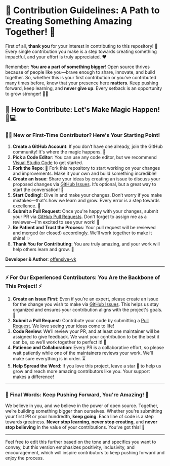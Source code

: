 # 🌟 **Contribution Guidelines: A Path to Creating Something Amazing Together!** 🌟

First of all, **thank you** for your interest in contributing to this repository! 🙏 Every single contribution you make is a step towards creating something impactful, and your effort is truly appreciated. ❤️

Remember: **You are a part of something bigger**! Open source thrives because of people like you—brave enough to share, innovate, and build together. So, whether this is your first contribution or you've contributed many times before, know that your presence here **matters**. Keep pushing forward, keep learning, and **never give up**. Every setback is an opportunity to grow stronger! 💪✨

## 🌈 How to Contribute: Let's Make Magic Happen! 🎩💻

### 🧑‍💻 **New or First-Time Contributor? Here's Your Starting Point!**

1. **Create a GitHub Account**: If you don’t have one already, join the GitHub community! It's where the magic happens. 🌟
2. **Pick a Code Editor**: You can use any code editor, but we recommend [Visual Studio Code](https://code.visualstudio.com/download) to get started.
3. **Fork the Repo**: 🎯 Fork this repository to start working on your changes and improvements. Make it your own and build something incredible!
4. **Create an Issue**: Share your ideas by creating an issue to discuss your proposed changes via [GitHub Issues](https://github.com/offensive-vk/offensive-vk/issues). It’s optional, but a great way to start the conversation! 💬
5. **Start Coding!**: Dive in and make your changes. Don’t worry if you make mistakes—that's how we learn and grow. Every error is a step towards excellence. 🌱
6. **Submit a Pull Request**: Once you're happy with your changes, submit your PR via [GitHub Pull Requests](https://github.com/offensive-vk/pulls). Don't forget to assign me as a reviewer—I'm excited to see your work! 🚀
7. **Be Patient and Trust the Process**: Your pull request will be reviewed and merged (or closed) accordingly. We’ll work together to make it shine! ✨
8. **Thank You for Contributing**: You are truly amazing, and your work will help others learn and grow. 🙌

**Developer & Author**: [offensive-vk](https://github.com/offensive-vk/)

---

### ⚡ **For Our Experienced Contributors: You Are the Backbone of This Project!** ⚡

1. **Create an Issue First**: Even if you’re an expert, please create an issue for the change you wish to make via [GitHub Issues](https://github.com/offensive-vk/offensive-vk/issues). This helps us stay organized and ensures your contribution aligns with the project's goals. 🎯
2. **Submit a Pull Request**: Contribute your code by submitting a [Pull Request](https://github.com/offensive-vk/pulls). We love seeing your ideas come to life!
3. **Code Review**: We’ll review your PR, and at least one maintainer will be assigned to give feedback. We want your contribution to be the best it can be, so we’ll work together to perfect it! 💬
4. **Patience and Collaboration**: Every PR is a collaborative effort, so please wait patiently while one of the maintainers reviews your work. We’ll make sure everything is in order. ⏳
5. **Help Spread the Word**: If you love this project, leave a star 🌟 to help us grow and reach more amazing contributors like you. Your support makes a difference!

---

### 💖 **Final Words: Keep Pushing Forward, You're Amazing!** 💖

We believe in you, and we believe in the power of open source. Together, we’re building something bigger than ourselves. Whether you're submitting your first PR or your hundredth, **keep going**. Each line of code is a step towards greatness. **Never stop learning**, **never stop creating**, and **never stop believing** in the value of your contributions. You’ve got this! 🌟

---

Feel free to edit this further based on the tone and specifics you want to convey, but this version emphasizes positivity, inclusivity, and encouragement, which will inspire contributors to keep pushing forward and enjoy the process.